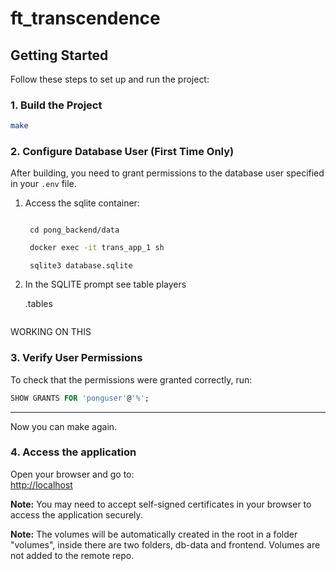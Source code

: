 # ft_transcendence

## Getting Started

Follow these steps to set up and run the project:

### 1. Build the Project

```bash
make
```

### 2. Configure Database User (First Time Only)

After building, you need to grant permissions to the database user specified in your `.env` file.

1. Access the sqlite container:

   	```

 	 cd pong_backend/data
	```

	```sh
	 docker exec -it trans_app_1 sh

	```
	```
	 sqlite3 database.sqlite
	```

3. In the SQLITE prompt see table players


   .tables
   
	```
WORKING ON THIS
### 3. Verify User Permissions

To check that the permissions were granted correctly, run:

```sql
SHOW GRANTS FOR 'ponguser'@'%';
```

---

Now you can make again.

### 4. Access the application

   Open your browser and go to:  
   [http://localhost](http://localhost)

**Note:** You may need to accept self-signed certificates in your browser to access the application securely.




**Note:** The volumes will be automatically created in the root in a folder "volumes", inside there are two folders, db-data and frontend. Volumes are not added to the remote repo. 
